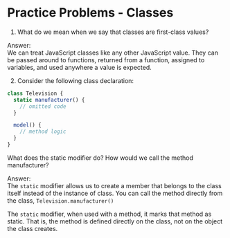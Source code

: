 # Practice Problems - Classes

1. What do we mean when we say that classes are first-class values?

Answer:  
We can treat JavaScript classes like any other JavaScript value. They can be passed around to functions, returned from a function, assigned to variables, and used anywhere a value is expected.

2. Consider the following class declaration:

```javascript
class Television {
  static manufacturer() {
    // omitted code
  }

  model() {
    // method logic
  }
}
```

What does the static modifier do? How would we call the method manufacturer?

Answer:  
The `static` modifier allows us to create a member that belongs to the class itself instead of the instance of class. You can call the method directly from the class, `Television.manufacturer()`

The `static` modifier, when used with a method, it marks that method as static. That is, the method is defined directly on the class, not on the object the class creates.
